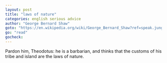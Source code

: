 ```yaml
---
layout: post
title: "laws of nature"
categories: english serious advice
author: "George Bernard Shaw"
goto: "https://en.wikipedia.org/wiki/George_Bernard_Shaw?ref=speak.junglestar.org"
go: "read"
gocheck:
---
```

Pardon him, Theodotus: he is a barbarian, and thinks that the customs of his tribe and island are the laws of nature.
